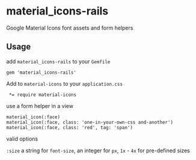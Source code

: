 material_icons-rails
===========

Google Material Icons font assets and form helpers

Usage
--------

add `material_icons-rails` to your `Gemfile`

    gem 'material_icons-rails'

Add to `material-icons` to your `application.css`

     *= require material-icons

use a form helper in a view

    material_icon(:face)
    material_icon(:face, class: 'one-in-your-own-css and-another')
    material_icon(:face, class: 'red', tag: 'span')

valid options

  `:size` a string for `font-size`, an integer for `px`, `1x` - `4x` for pre-defined sizes
